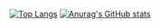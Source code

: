 [![Top Langs](https://github-readme-stats.vercel.app/api/top-langs/?username=toshiki-haraguchi&layout=compact)](https://github.com/anuraghazra/github-readme-stats)
[![Anurag's GitHub stats](https://github-readme-stats.vercel.app/api?username=toshiki-haraguchi)](https://github.com/anuraghazra/github-readme-stats)
